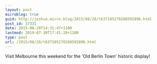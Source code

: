 ```yaml
---
layout: post
microblog: true
guid: http://joshua.micro.blog/2015/08/28/t637105270288592896.html
post_id: 37331
date: 2015-08-28T14:31:47+1100
lastmod: 2019-07-30T17:41:28+1100
type: post
url: /2015/08/28/t637105270288592896.html
---
```

Visit Melbourne this weekend for the 'Old Berlin Town' historic display!

